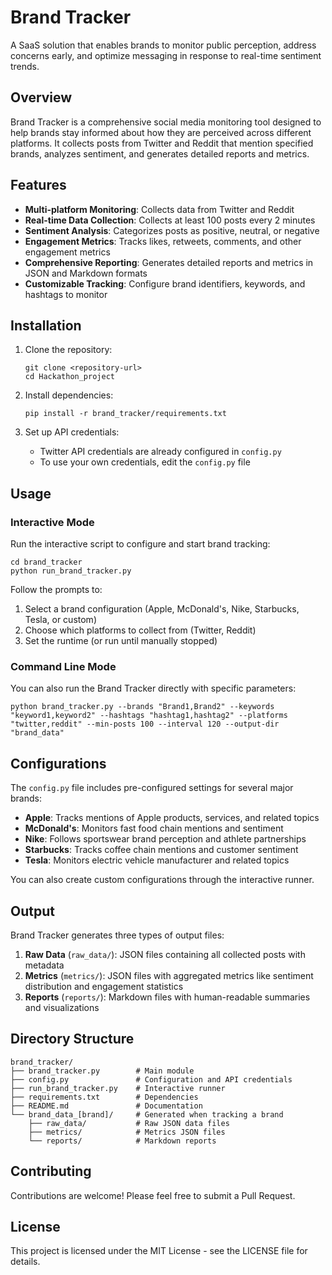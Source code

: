 # Brand Tracker

A SaaS solution that enables brands to monitor public perception, address concerns early, and optimize messaging in response to real-time sentiment trends.

## Overview

Brand Tracker is a comprehensive social media monitoring tool designed to help brands stay informed about how they are perceived across different platforms. It collects posts from Twitter and Reddit that mention specified brands, analyzes sentiment, and generates detailed reports and metrics.

## Features

- **Multi-platform Monitoring**: Collects data from Twitter and Reddit
- **Real-time Data Collection**: Collects at least 100 posts every 2 minutes
- **Sentiment Analysis**: Categorizes posts as positive, neutral, or negative
- **Engagement Metrics**: Tracks likes, retweets, comments, and other engagement metrics
- **Comprehensive Reporting**: Generates detailed reports and metrics in JSON and Markdown formats
- **Customizable Tracking**: Configure brand identifiers, keywords, and hashtags to monitor

## Installation

1. Clone the repository:
   ```
   git clone <repository-url>
   cd Hackathon_project
   ```

2. Install dependencies:
   ```
   pip install -r brand_tracker/requirements.txt
   ```

3. Set up API credentials:
   - Twitter API credentials are already configured in `config.py`
   - To use your own credentials, edit the `config.py` file

## Usage

### Interactive Mode

Run the interactive script to configure and start brand tracking:

```
cd brand_tracker
python run_brand_tracker.py
```

Follow the prompts to:
1. Select a brand configuration (Apple, McDonald's, Nike, Starbucks, Tesla, or custom)
2. Choose which platforms to collect from (Twitter, Reddit)
3. Set the runtime (or run until manually stopped)

### Command Line Mode

You can also run the Brand Tracker directly with specific parameters:

```
python brand_tracker.py --brands "Brand1,Brand2" --keywords "keyword1,keyword2" --hashtags "hashtag1,hashtag2" --platforms "twitter,reddit" --min-posts 100 --interval 120 --output-dir "brand_data"
```

## Configurations

The `config.py` file includes pre-configured settings for several major brands:

- **Apple**: Tracks mentions of Apple products, services, and related topics
- **McDonald's**: Monitors fast food chain mentions and sentiment
- **Nike**: Follows sportswear brand perception and athlete partnerships
- **Starbucks**: Tracks coffee chain mentions and customer sentiment
- **Tesla**: Monitors electric vehicle manufacturer and related topics

You can also create custom configurations through the interactive runner.

## Output

Brand Tracker generates three types of output files:

1. **Raw Data** (`raw_data/`): JSON files containing all collected posts with metadata
2. **Metrics** (`metrics/`): JSON files with aggregated metrics like sentiment distribution and engagement statistics
3. **Reports** (`reports/`): Markdown files with human-readable summaries and visualizations

## Directory Structure

```
brand_tracker/
├── brand_tracker.py        # Main module
├── config.py               # Configuration and API credentials
├── run_brand_tracker.py    # Interactive runner
├── requirements.txt        # Dependencies
├── README.md               # Documentation
└── brand_data_[brand]/     # Generated when tracking a brand
    ├── raw_data/           # Raw JSON data files
    ├── metrics/            # Metrics JSON files
    └── reports/            # Markdown reports
```

## Contributing

Contributions are welcome! Please feel free to submit a Pull Request.

## License

This project is licensed under the MIT License - see the LICENSE file for details.

